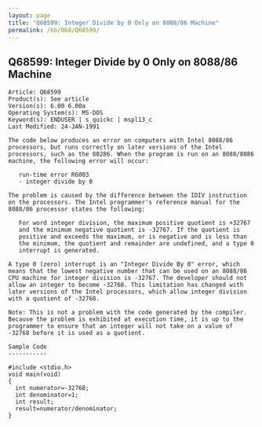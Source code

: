 ```yaml
---
layout: page
title: "Q68599: Integer Divide by 0 Only on 8088/86 Machine"
permalink: /kb/068/Q68599/
---
```


## Q68599: Integer Divide by 0 Only on 8088/86 Machine

	Article: Q68599
	Product(s): See article
	Version(s): 6.00 6.00a
	Operating System(s): MS-DOS
	Keyword(s): ENDUSER | s_quickc | mspl13_c
	Last Modified: 24-JAN-1991
	
	The code below produces an error on computers with Intel 8088/86
	processors, but runs correctly on later versions of the Intel
	processors, such as the 80286. When the program is run on an 8088/8086
	machine, the following error will occur:
	
	   run-time error R6003
	   - integer divide by 0
	
	The problem is caused by the difference between the IDIV instruction
	on the processors. The Intel programmer's reference manual for the
	8088/86 processor states the following:
	
	   For word integer division, the maximum positive quotient is +32767
	   and the minimum negative quotient is -32767. If the quotient is
	   positive and exceeds the maximum, or is negative and is less than
	   the minimum, the quotient and remainder are undefined, and a type 0
	   interrupt is generated.
	
	A type 0 (zero) interrupt is an "Integer Divide By 0" error, which
	means that the lowest negative number that can be used on an 8088/86
	CPU machine for integer division is -32767. The developer should not
	allow an integer to become -32768. This limitation has changed with
	later versions of the Intel processors, which allow integer division
	with a quotient of -32768.
	
	Note: This is not a problem with the code generated by the compiler.
	Because the problem is exhibited at execution time, it is up to the
	programmer to ensure that an integer will not take on a value of
	-32768 before it is used as a quotient.
	
	Sample Code
	-----------
	
	#include <stdio.h>
	void main(void)
	{
	  int numerator=-32768;
	  int denominator=1;
	  int result;
	  result=numerator/denominator;
	}
